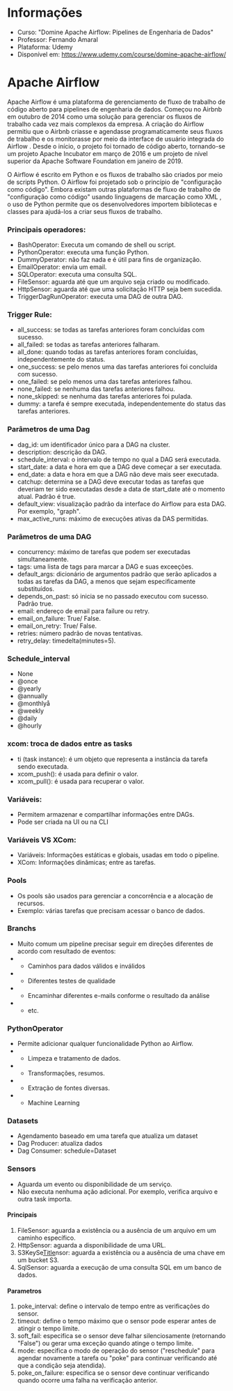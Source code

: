# Informações
- Curso: "Domine Apache Airflow: Pipelines de Engenharia de Dados"
- Professor: Fernando Amaral
- Plataforma: Udemy
- Disponível em: https://www.udemy.com/course/domine-apache-airflow/

# Apache Airflow
Apache Airflow é uma plataforma de gerenciamento de fluxo de trabalho de código aberto para pipelines de engenharia de dados. Começou no Airbnb em outubro de 2014 como uma solução para gerenciar os fluxos de trabalho cada vez mais complexos da empresa. A criação do Airflow permitiu que o Airbnb criasse e agendasse programaticamente seus fluxos de trabalho e os monitorasse por meio da interface de usuário integrada do Airflow . Desde o início, o projeto foi tornado de código aberto, tornando-se um projeto Apache Incubator em março de 2016 e um projeto de nível superior da Apache Software Foundation em janeiro de 2019.

O Airflow é escrito em Python e os fluxos de trabalho são criados por meio de scripts Python. O Airflow foi projetado sob o princípio de "configuração como código". Embora existam outras plataformas de fluxo de trabalho de "configuração como código" usando linguagens de marcação como XML , o uso de Python permite que os desenvolvedores importem bibliotecas e classes para ajudá-los a criar seus fluxos de trabalho.

### Principais operadores:
- BashOperator: Executa um comando de shell ou script.
- PythonOperator: executa uma função Python.
- DummyOperator: não faz nada e é útil para fins de organização.
- EmailOperator: envia um email.
- SQLOperator: executa uma consulta SQL.
- FileSensor: aguarda até que um arquivo seja criado ou modificado.
- HttpSensor: aguarda até que uma solicitação HTTP seja bem sucedida.
- TriggerDagRunOperator: executa uma DAG de outra DAG.

### Trigger Rule:
- all_success: se todas as tarefas anteriores foram concluídas com sucesso. 
- all_failed: se todas as tarefas anteriores falharam.
- all_done: quando todas as tarefas anteriores foram concluídas, independentemente do status.
- one_success: se pelo menos uma das tarefas anteriores foi concluída com sucesso.
- one_failed: se pelo menos uma das tarefas anteriores falhou.
- none_failed: se nenhuma das tarefas anteriores falhou.
- none_skipped: se nenhuma das tarefas anteriores foi pulada.
- dummy: a tarefa é sempre executada, independentemente do status das tarefas anteriores.

### Parâmetros de uma Dag
- dag_id: um identificador único para a DAG na cluster.
- description: descrição da DAG.
- schedule_interval: o intervalo de tempo no qual a DAG será executada.
- start_date: a data e hora em que a DAG deve começar a ser executada.
- end_date: a data e hora em que a DAG não deve mais seer executada.
- catchup: determina se a DAG deve executar todas as tarefas que deveriam ter sido executadas desde a data de start_date até o momento atual. Padrão é true.
- default_view: visualização padrão da interface do Airflow para esta DAG. Por exemplo, "graph".
- max_active_runs: máximo de execuções ativas da DAS permitidas.

### Parâmetros de uma DAG
- concurrency: máximo de tarefas que podem ser executadas simultaneamente.
- tags: uma lista de tags para marcar a DAG e suas exceeções.
- default_args: dicionário de argumentos padrão que serão aplicados a todas as tarefas da DAG, a menos que sejam especificamente  substituídos.
- depends_on_past: só inicia se no passado executou com sucesso. Padrão true.
- email: endereço de email para failure ou retry.
- email_on_failure: True/ False.
- email_on_retry: True/ False.
- retries: número padrão de novas tentativas.
- retry_delay: timedelta(minutes=5).


### Schedule_interval
- None
- @once
- @yearly
- @annually
- @monthlyå
- @weekly
- @daily
- @hourly

### xcom: troca de dados entre as tasks
- ti (task instance): é um objeto que representa a instância da tarefa sendo executada.
- xcom_push(): é usada para definir o valor.
- xcom_pull(): é usada para recuperar o valor. 

### Variáveis:
- Permitem armazenar e compartilhar informações entre DAGs.
- Pode ser criada na UI ou na CLI

### Variáveis VS XCom:
- Variáveis: Informações estáticas e globais, usadas em todo o pipeline.
- XCom: Informações dinâmicas; entre as tarefas.

### Pools
- Os pools são usados para gerenciar a concorrência e a alocação de recursos.
- Exemplo: várias tarefas que precisam acessar o banco de dados.

### Branchs
- Muito comum um pipeline precisar seguir em direções diferentes de acordo com resultado de eventos:
- - Caminhos para dados válidos e inválidos
- - Diferentes testes de qualidade
- - Encaminhar diferentes e-mails conforme o resultado da análise
- - etc.

### PythonOperator
- Permite adicionar qualquer funcionalidade Python ao Airflow.
- - Limpeza e tratamento de dados.
- - Transformações, resumos.
- - Extração de fontes diversas.
- - Machine Learning

### Datasets
- Agendamento baseado em uma tarefa que atualiza um dataset
- Dag Producer: atualiza dados
- Dag Consumer: schedule=Dataset

### Sensors
- Aguarda um evento ou disponibilidade de um serviço.
- Não executa nenhuma ação adicional. Por exemplo, verifica arquivo e outra task importa.

#### Principais
1. FileSensor: aguarda a existência ou a ausência de um arquivo em um caminho específico.
2. HttpSensor: aguarda a disponibilidade de uma URL.
3. S3KeySe[Title](http://localhost:8080/home)nsor: aguarda a existência ou a ausência de uma chave em um bucket S3.
4. SqlSensor: aguarda a execução de uma consulta SQL em um banco de dados.

#### Parametros
1. poke_interval: define o intervalo de tempo entre as verificações do sensor.
2. timeout: define o tempo máximo que o sensor pode esperar antes de atingir o tempo limite.
3. soft_fail: especifica se o sensor deve falhar silenciosamente (retornando "False") ou gerar uma exceção quando atinge o tempo limite.
4. mode: especifica o modo de operação do sensor ("reschedule" para agendar novamente a tarefa ou "poke" para continuar verificando até que a condição seja atendida).
5. poke_on_failure: especifica se o sensor deve continuar verificando quando ocorre uma falha na verificação anterior.

